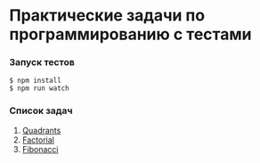 # Практические задачи по программированию c тестами


### Запуск тестов
```
$ npm install
$ npm run watch
```

### Список задач

1. [Quadrants](src/quadrants/index.md)
1. [Factorial](src/factorial/index.md)
1. [Fibonacci](src/fibonacci/index.md)
